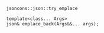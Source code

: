 ```
jsoncons::json::try_emplace
```

```
template<class... Args>
json& emplace_back(Args&&... args);
```
